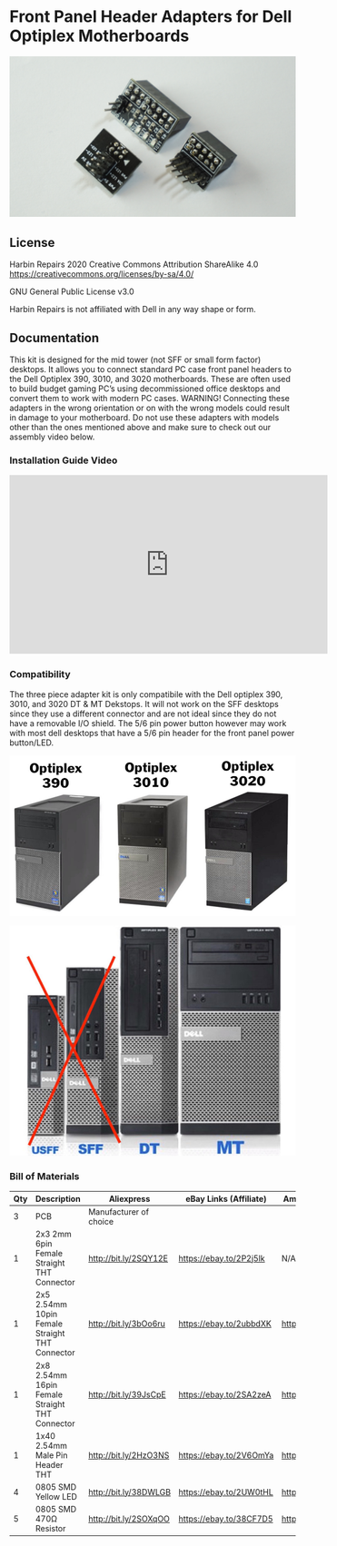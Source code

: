 # Front Panel Header Adapters for Dell Optiplex Motherboards

![Adapters](images/adapters-all.jpg)

## License
Harbin Repairs 2020
Creative Commons Attribution ShareAlike 4.0
https://creativecommons.org/licenses/by-sa/4.0/

GNU General Public License v3.0

Harbin Repairs is not affiliated with Dell in any way shape or form.

## Documentation

This kit is designed for the mid tower (not SFF or small form factor) desktops. It allows you to connect standard PC case front panel headers to the Dell Optiplex 390, 3010, and 3020 motherboards. These are often used to build budget gaming PC’s using decommissioned office desktops and convert them to work with modern PC cases. WARNING! Connecting these adapters in the wrong orientation or on with the wrong models could result in damage to your motherboard. Do not use these adapters with models other than the ones mentioned above and make sure to check out our assembly video below.

### Installation Guide Video

<iframe width="560" height="315" src="https://www.youtube.com/embed/3fb6-B5Ux_s" frameborder="0" allow="accelerometer; autoplay; encrypted-media; gyroscope; picture-in-picture" allowfullscreen></iframe>

### Compatibility

The three piece adapter kit is only compatibile with the Dell optiplex 390, 3010, and 3020 DT & MT Dekstops. It will not work on the SFF desktops since they use a different connector and are not ideal since they do not have a removable I/O shield. The 5/6 pin power button however may work with most dell desktops that have a 5/6 pin header for the front panel power button/LED.

![Tower Comparison](images/compatiblemodels.jpg)

![Tower Sizes](images/towersizes.jpg)


### Bill of Materials

| Qty | Description                                    | Aliexpress             | eBay Links (Affiliate)  | Amazon Links (Affiliate) |
|-----|------------------------------------------------|------------------------|-------------------------|--------------------------|
| 3   | PCB                                            | Manufacturer of choice |                         |                          |
| 1   | 2x3 2mm 6pin Female Straight THT Connector     | http://bit.ly/2SQY12E  | https://ebay.to/2P2j5lk | N/A                      |
| 1   | 2x5 2.54mm 10pin Female Straight THT Connector | http://bit.ly/3bOo6ru  | https://ebay.to/2ubbdXK | https://amzn.to/2u3uMky  |
| 1   | 2x8 2.54mm 16pin Female Straight THT Connector | http://bit.ly/39JsCpE  | https://ebay.to/2SA2zeA | https://amzn.to/2Hwy3Mr  |
| 1   | 1x40 2.54mm Male Pin Header THT                | http://bit.ly/2HzO3NS  | https://ebay.to/2V6OmYa | https://amzn.to/38CYH2a  |
| 4   | 0805 SMD Yellow LED                            | http://bit.ly/38DWLGB  | https://ebay.to/2UW0tHL | https://amzn.to/38CjiUj  |
| 5   | 0805 SMD 470Ω Resistor                         | http://bit.ly/2SOXqOO  | https://ebay.to/38CF7D5 | https://amzn.to/38E2ThY  |